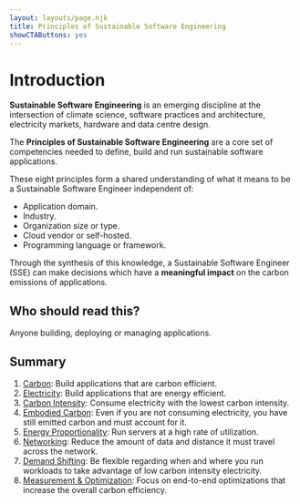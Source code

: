 ```yaml
---
layout: layouts/page.njk
title: Principles of Sustainable Software Engineering
showCTAButtons: yes
---
```

# Introduction

**Sustainable Software Engineering** is an emerging discipline at the intersection of climate science, software practices and architecture, electricity markets, hardware and data centre design. 

The **Principles of Sustainable Software Engineering** are a core set of competencies needed to define, build and run sustainable software applications. 

These eight principles form a shared understanding of what it means to be a Sustainable Software Engineer independent of:

*   Application domain.
*   Industry.
*   Organization size or type.
*   Cloud vendor or self-hosted.
*   Programming language or framework.

Through the synthesis of this knowledge, a Sustainable Software Engineer (SSE) can make decisions which have a **meaningful impact** on the carbon emissions of applications.

## Who should read this?

Anyone building, deploying or managing applications.

## Summary

1. [Carbon](principles/carbon/): Build applications that are carbon efficient.
2. [Electricity](principles/electricity/): Build applications that are energy efficient.
3. [Carbon Intensity](principles/carbon-intensity/): Consume electricity with the lowest carbon intensity.
4. [Embodied Carbon](principles/embodied-carbon/): Even if you are not consuming electricity, you have still emitted carbon and must account for it.
5. [Energy Proportionality](principles/energy-proportionality/): Run servers at a high rate of utilization.
6. [Networking](principles/networking/): Reduce the amount of data and distance it must travel across the network.
7. [Demand Shifting](principles/demand-shifting/): Be flexible regarding when and where you run workloads to take advantage of low carbon intensity electricity.
8. [Measurement & Optimization](principles/measurement/): Focus on end-to-end optimizations that increase the overall carbon efficiency.